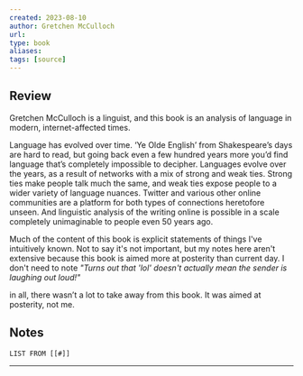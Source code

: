 ```yaml
---
created: 2023-08-10
author: Gretchen McCulloch
url: 
type: book
aliases: 
tags: [source]
---
```

## Review
Gretchen McCulloch is a linguist, and this book is an analysis of language in modern, internet-affected times.

Language has evolved over time. ‘Ye Olde English’ from Shakespeare’s days are hard to read, but going back even a few hundred years more you’d find language that’s completely impossible to decipher. Languages evolve over the years, as a result of networks with a mix of strong and weak ties. Strong ties make people talk much the same, and weak ties expose people to a wider variety of language nuances. Twitter and various other online communities are a platform for both types of connections heretofore unseen. And linguistic analysis of the writing online is possible in a scale completely unimaginable to people even 50 years ago.

Much of the content of this book is explicit statements of things I've intuitively known. Not to say it's not important, but my notes here aren't extensive because this book is aimed more at posterity than current day. I don't need to note _"Turns out that 'lol' doesn't actually mean the sender is laughing out loud!"_

in all, there wasn’t a lot to take away from this book. It was aimed at posterity, not me.

## Notes
```dataview
LIST FROM [[#]]
```

---
